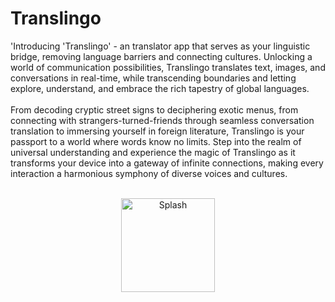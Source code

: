 # Translingo
'Introducing 'Translingo' - an translator app that serves as your linguistic bridge, removing language barriers and connecting cultures. Unlocking a world of communication possibilities, Translingo translates text, images, and conversations in real-time, while transcending boundaries and letting explore, understand, and embrace the rich tapestry of global languages.
<br>
<br>
From decoding cryptic street signs to deciphering exotic menus, from connecting with strangers-turned-friends through seamless conversation translation to immersing yourself in foreign literature, Translingo is your passport to a world where words know no limits. Step into the realm of universal understanding and experience the magic of Translingo as it transforms your device into a gateway of infinite connections, making every interaction a harmonious symphony of diverse voices and cultures.
<br>
<br>
<p align="center">
<img src="https://github.com/Mariyum-Dhedhi/Translingo/assets/83423205/a3e5e310-d1da-4586-99db-a357c85f5790" alt="Splash" width="150"/>
  </p>

